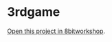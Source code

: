 3rdgame
=====

[Open this project in 8bitworkshop](http://8bitworkshop.com/redir.html?platform=nes&githubURL=https%3A%2F%2Fgithub.com%2FkatherineDeLaRosa%2F3rdgame&file=3rdgame.c).
